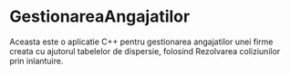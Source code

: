 # GestionareaAngajatilor

Aceasta este o aplicatie C++ pentru gestionarea angajatilor unei firme creata cu ajutorul tabelelor de dispersie, folosind Rezolvarea coliziunilor prin inlantuire.
